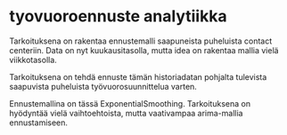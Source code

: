 # tyovuoroennuste analytiikka

Tarkoituksena on rakentaa ennustemalli saapuneista puheluista contact centeriin. Data on nyt kuukausitasolla, mutta idea on rakentaa mallia vielä viikkotasolla.

Tarkoituksena on tehdä ennuste tämän historiadatan pohjalta tulevista saapuvista puheluista työvuorosuunnittelua varten.

Ennustemallina on tässä ExponentialSmoothing. Tarkoituksena on hyödyntää vielä vaihtoehtoista, mutta vaativampaa arima-mallia ennustamiseen.
